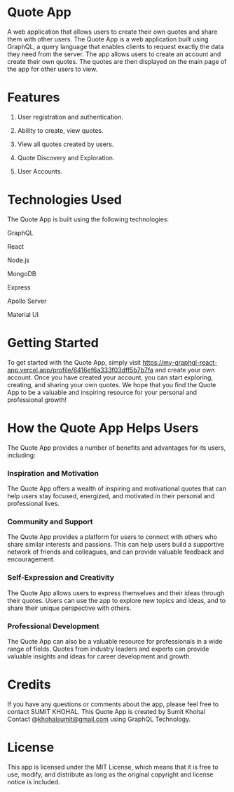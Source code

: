 # Quote App
A web application that allows users to create their own quotes and share them with other users. The Quote App is a web application built using GraphQL, a query language that enables clients to request exactly the data they need from the server. The app allows users to create an account and create their own quotes. The quotes are then displayed on the main page of the app for other users to view.

# Features
1. User registration and authentication.

2. Ability to create, view quotes.

3. View all quotes created by users.

4. Quote Discovery and Exploration.

5. User Accounts.

# Technologies Used
The Quote App is built using the following technologies:

GraphQL

React

Node.js

MongoDB

Express

Apollo Server

Material UI

# Getting Started
To get started with the Quote App, simply visit https://my-graphql-react-app.vercel.app/profile/6416ef6a333f03dff5b7b7fa and create your own account. Once you have created your account, you can start exploring, creating, and sharing your own quotes. We hope that you find the Quote App to be a valuable and inspiring resource for your personal and professional growth!

# How the Quote App Helps Users
The Quote App provides a number of benefits and advantages for its users, including:
### Inspiration and Motivation
The Quote App offers a wealth of inspiring and motivational quotes that can help users stay focused, energized, and motivated in their personal and professional lives.
### Community and Support
The Quote App provides a platform for users to connect with others who share similar interests and passions. This can help users build a supportive network of friends and colleagues, and can provide valuable feedback and encouragement.

### Self-Expression and Creativity
The Quote App allows users to express themselves and their ideas through their quotes. Users can use the app to explore new topics and ideas, and to share their unique perspective with others.
### Professional Development
The Quote App can also be a valuable resource for professionals in a wide range of fields. Quotes from industry leaders and experts can provide valuable insights and ideas for career development and growth.

# Credits
If you have any questions or comments about the app, please feel free to contact SUMIT KHOHAL. This Quote App is created by Sumit Khohal Contact @khohalsumit@gmail.com using GraphQL Technology. 

# License
This app is licensed under the MIT License, which means that it is free to use, modify, and distribute as long as the original copyright and license notice is included.















